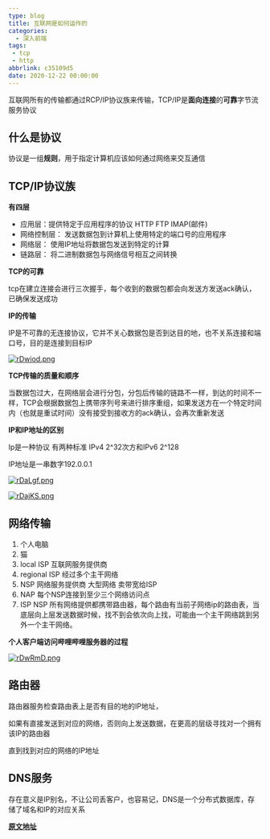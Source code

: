 ```yaml
---
type: blog
title: 互联网是如何运作的
categories:
  - 深入前端
tags:
 - tcp
 - http
abbrlink: c35109d5
date: 2020-12-22 00:00:00
---
```

互联网所有的传输都通过RCP/IP协议族来传输，TCP/IP是**面向连接**的**可靠**字节流服务协议

## 什么是协议

协议是一组**规则**，用于指定计算机应该如何通过网络来交互通信

## TCP/IP协议族

**有四层**

- 应用层：提供特定于应用程序的协议  HTTP   FTP   IMAP(邮件)
- 网络控制层： 发送数据包到计算机上使用特定的端口号的应用程序
- 网络层： 使用IP地址将数据包发送到特定的计算
- 链路层：  将二进制数据包与网络信号相互之间转换

**TCP的可靠**

tcp在建立连接会进行三次握手，每个收到的数据包都会向发送方发送ack确认，已确保发送成功

**IP的传输**

IP是不可靠的无连接协议，它并不关心数据包是否到达目的地，也不关系连接和端口号，目的是连接到目标IP

[![rDwiod.png](https://s3.ax1x.com/2020/12/22/rDwiod.png)](https://imgchr.com/i/rDwiod)

**TCP传输的质量和顺序**

当数据包过大，在网络层会进行分包，分包后传输的链路不一样，到达的时间不一样，TCP会根据数据包上携带序列号来进行排序重组，如果发送方在一个特定时间内（也就是重试时间）没有接受到接收方的ack确认，会再次重新发送

**IP和IP地址的区别**

Ip是一种协议  有两种标准  IPv4 2^32次方和IPv6  2^128

IP地址是一串数字192.0.0.1

[![rDaLgf.png](https://s3.ax1x.com/2020/12/22/rDaLgf.png)](https://imgchr.com/i/rDaLgf)

[![rDajKS.png](https://s3.ax1x.com/2020/12/22/rDajKS.png)](https://imgchr.com/i/rDajKS)

<!--more-->

## 网络传输

1. 个人电脑
2. 猫
3. local ISP   互联网服务提供商
4. regional ISP   经过多个主干网络
5. NSP   网络服务提供商  大型网络  卖带宽给ISP
6. NAP   每个NSP连接到至少三个网络访问点
7. ISP  NSP 所有网络提供都携带路由器，每个路由有当前子网络ip的路由表，当底层向上层发送数据时候，找不到会依次向上找，可能由一个主干网络跳到另外一个主干网络。

**个人客户端访问哔哩哔哩服务器的过程**

[![rDwRmD.png](https://s3.ax1x.com/2020/12/22/rDwRmD.png)](https://imgchr.com/i/rDwRmD)

## 路由器

路由器服务检查路由表上是否有目的地的IP地址，

如果有直接发送到对应的网络，否则向上发送数据，在更高的层级寻找对一个拥有该IP的路由器

直到找到对应的网络的IP地址

## DNS服务

存在意义是IP别名，不让公司丢客户，也容易记，DNS是一个分布式数据库，存储了域名和IP的对应关系

**[原文地址](https://www.bilibili.com/video/BV1Rz4y197Jd/?spm_id_from=333.788.recommend_more_video.0)**